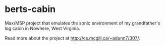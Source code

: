 # berts-cabin
Max/MSP project that emulates the sonic environment of my grandfather's log cabin in Nowhere, West Virginia.

Read more about the project at http://cs.mcgill.ca/~adunn7/307/.


